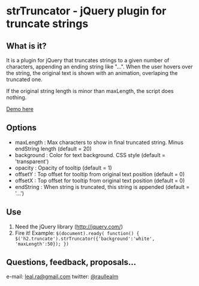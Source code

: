 strTruncator - jQuery plugin for truncate strings
===================================================

What is it?
-----------
It is a plugin for jQuery that truncates strings to a given number of characters, appending an ending string like "...". When the user hovers over the string, the original text is shown with an animation, overlaping the truncated one. 

If the original string length is minor than maxLength, the script does nothing.


[Demo here](http://test.rleal.com/strTruncator/)


Options
-------
 * maxLength 	: Max characters to show in final truncated string. Minus endString length (default = 20)
 * background	: Color for text background. CSS style (default = 'transparent')
 * opacity		: Opacity of tooltip (default = 1)
 * offsetY		: Top offset for tooltip from original text position (default = 0)
 * offsetX		: Top offset for tooltip from original text position (default = 0)
 * endString	: When string is truncated, this string is appended (default = '...')
      
Use
---
1. Need the jQuery library (http://jquery.com/)
2. Fire it! Example: 
	`$(document).ready( function() {
		$('h2.truncate').strTruncator({'background':'white', 'maxLength':50});
	})`

Questions, feedback, proposals...
---------------------------------
e-mail: leal.ra@gmail.com
twitter: [@raullealm](http://twitter.com/RaulLealM)

